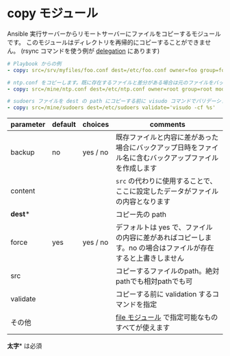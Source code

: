 # copy モジュール

Ansible 実行サーバーからリモートサーバーにファイルをコピーするモジュールです。
このモジュールはディレクトリを再帰的にコピーすることができません。
(rsync コマンドを使う例が [delegation](http://www.ansibleworks.com/docs/playbooks2.html/#delegation) にあります)

```yml
# Playbook からの例
- copy: src=/srv/myfiles/foo.conf dest=/etc/foo.conf owner=foo group=foo mode=0644

# ntp.conf をコピーします。既に存在するファイルと差分がある場合は元のファイルをバックアップします
- copy: src=/mine/ntp.conf dest=/etc/ntp.conf owner=root group=root mode=644 backup=yes

# sudoers ファイルを dest の path にコピーする前に visudo コマンドでバリデーションを実行します
- copy: src=/mine/sudoers dest=/etc/sudoers validate='visudo -cf %s'
```

parameter | default | choices | comments
----------|---------|---------|---------
backup | no | yes / no | 既存ファイルと内容に差があった場合にバックアップ日時をファイル名に含むバックアップファイルを作成します
content | | | `src` の代わりに使用することで、ここに設定したデータがファイルの内容となります
**dest*** | | | コピー先の path
force | yes | yes / no | デフォルトは yes で、ファイルの内容に差があればコピーします。no の場合はファイルが存在すると上書きしません
src | | | コピーするファイルのpath。絶対pathでも相対pathでも可
validate | | | コピーする前に validation するコマンドを指定
その他 | | | [file モジュール](module-file) で指定可能なものすべてが使えます

**太字*** は必須